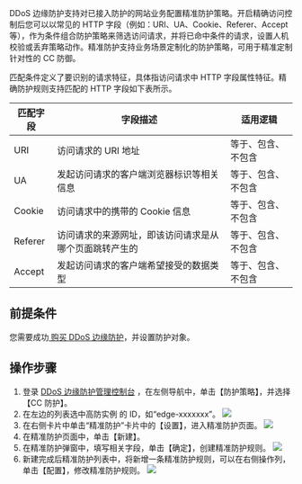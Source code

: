 DDoS 边缘防护支持对已接入防护的网站业务配置精准防护策略。开启精确访问控制后您可以以常见的 HTTP 字段（例如：URI、UA、Cookie、Referer、Accept 等），作为条件组合防护策略来筛选访问请求，并将已命中条件的请求，设置人机校验或丢弃策略动作。精准防护支持业务场景定制化的防护策略，可用于精准定制针对性的 CC 防御。

匹配条件定义了要识别的请求特征，具体指访问请求中 HTTP 字段属性特征。精确防护规则支持匹配的 HTTP 字段如下表所示。

| 匹配字段 | 字段描述                                               | 适用逻辑           |
| -------- | ------------------------------------------------------ | ------------------ |
| URI      | 访问请求的 URI 地址                                    | 等于、包含、不包含 |
| UA       | 发起访问请求的客户端浏览器标识等相关信息               | 等于、包含、不包含 |
| Cookie   | 访问请求中的携带的 Cookie 信息                         | 等于、包含、不包含 |
| Referer  | 访问请求的来源网址，即该访问请求是从哪个页面跳转产生的 | 等于、包含、不包含 |
| Accept   | 发起访问请求的客户端希望接受的数据类型                 | 等于、包含、不包含 |



## 前提条件
您需要成功[ 购买 DDoS 边缘防护](https://cloud.tencent.com/document/product/1014/60842)，并设置防护对象。


## 操作步骤
1. 登录 [DDoS 边缘防护管理控制台](https://console.cloud.tencent.com/ddos/antiddos-edge/policy/ddos) ，在左侧导航中，单击【防护策略】，并选择【CC 防护】。
2. 在左边的列表选中高防实例 的 ID，如“edge-xxxxxxx”。
![](https://main.qcloudimg.com/raw/e854c4c6423ee81d80ed7b964ac26df1.png)
3. 在右侧卡片中单击“精准防护”卡片中的【设置】，进入精准防护页面。
![](https://main.qcloudimg.com/raw/643c6809496561dd841b77fe8fa509e1.png)
4. 在精准防护页面中，单击【新建】。
5. 在精准防护弹窗中，填写相关字段，单击【确定】，创建精准防护规则。
![](https://main.qcloudimg.com/raw/9446512caa760b52322d175c24a9a7a5.png)
6. 新建完成后精准防护列表中，将新增一条精准防护规则，可以在右侧操作列，单击【配置】，修改精准防护规则。
![](https://main.qcloudimg.com/raw/401e8a28d819e0550d45e20e3206e598.png)

